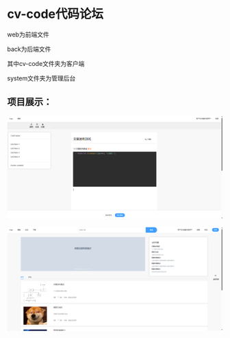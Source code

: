 # cv-code代码论坛

web为前端文件

back为后端文件

其中cv-code文件夹为客户端

system文件夹为管理后台

## 项目展示：

![image](https://github.com/chineseLxl/cv-code/blob/main/img/image-20250130155917810.png)

![image](https://github.com/chineseLxl/cv-code/blob/main/img/image-20250130155951135.png)
